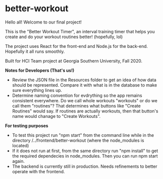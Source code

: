 # better-workout

Hello all! Welcome to our final project!

This is the "Better Workout Timer",
an interval training timer that helps you create and do
your workout routines better! (hopefully, lol)

The project uses React for the front-end and Node.js for the back-end.
Hopefully it all runs smoothly.

Built for HCI Team project at Georgia Southern University, Fall 2020.


**Notes for Developers (That's us!)**
 - Review the JSON file in the Resources folder to get an idea of how data should be represented. Compare it with what is in the database to make sure everything lines up.
 - Determine naming convention for evdrything so the app remains consistent everywhere. Do we call whole workouts "workouts" or do we call them "routines"? That determines what buttons like "Create Routines" would say. If routines are actually workouts, then that button's name would chanage to "Create Workouts".

 **For testing purposes**
 - To test this project run "npm start" from the command line while in the directory /../frontend/better-workout (where the node_modules is located)
 - If it does not run at first, from the same directory run "npm install" to get the required dependecies in node_modules. Then you can run npm start again.
 - The backend is currently still in production. Needs refinements to better operate with the frontend.
